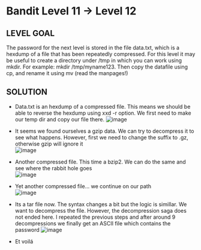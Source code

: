 # Bandit Level 11 → Level 12
 
## LEVEL GOAL
The password for the next level is stored in the file data.txt, which is a hexdump of a file that has been repeatedly compressed. For this level it may be useful to create a directory under /tmp in which you can work using mkdir. For example: mkdir /tmp/myname123. Then copy the datafile using cp, and rename it using mv (read the manpages!)

## SOLUTION

- Data.txt is an hexdump of a compressed file. This means we should be able to reverse the hexdump using xxd -r option. We first need to make our temp dir and copy our file there.
 ![image](https://user-images.githubusercontent.com/44790709/202819752-0a34afe7-f434-4105-b6ed-0a73d259088d.png)

- It seems we found ourselves a gzip data. We can try to decompress it to see what happens. However, first we need to change the suffix to .gz, otherwise gzip will ignore it                 
![image](https://user-images.githubusercontent.com/44790709/202819947-38d36f1e-ca44-4c73-9121-8172c6c0ecc3.png)

- Another compressed file. This time a bzip2. We can do the same and see where the rabbit hole goes                            
 ![image](https://user-images.githubusercontent.com/44790709/202820183-f0382ecb-46b0-4127-b092-0c4e568b63cb.png)

- Yet another compressed file... we continue on our path                                                                                     
 ![image](https://user-images.githubusercontent.com/44790709/202820260-478d77b4-209a-4bc9-8ac8-997856c36b73.png)

- Its a tar file now. The syntax changes a bit but the logic is simillar. We want to decompress the file. However, the decompression saga does not ended here. I repeated the previous steps and after around 9 decompressions we finally get an ASCII file which contains the password
 ![image](https://user-images.githubusercontent.com/44790709/202821769-33c5dca2-e856-4bdd-8332-9122f62fc57c.png)

- Et voilá
